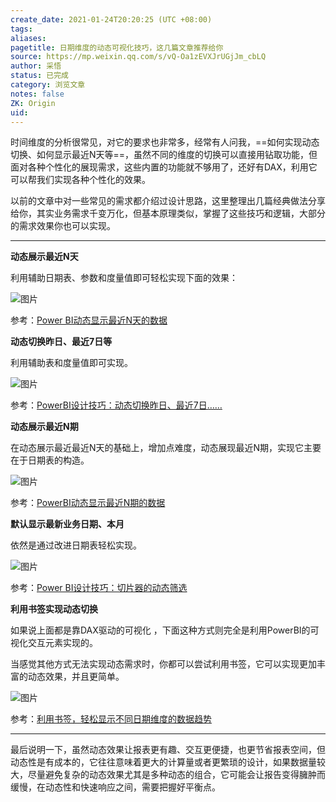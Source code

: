 ```yaml
---
create_date: 2021-01-24T20:20:25 (UTC +08:00)
tags:
aliases:
pagetitle: 日期维度的动态可视化技巧，这几篇文章推荐给你
source: https://mp.weixin.qq.com/s/vQ-Oa1zEVXJrUGjJm_cbLQ
author: 采悟
status: 已完成
category: 浏览文章 
notes: false
ZK: Origin
uid:
---
```


时间维度的分析很常见，对它的要求也非常多，经常有人问我，==如何实现动态切换、如何显示最近N天等==，虽然不同的维度的切换可以直接用钻取功能，但面对各种个性化的展现需求，这些内置的功能就不够用了，还好有DAX，利用它可以帮我们实现各种个性化的效果。  

以前的文章中对一些常见的需求都介绍过设计思路，这里整理出几篇经典做法分享给你，其实业务需求千变万化，但基本原理类似，掌握了这些技巧和逻辑，大部分的需求效果你也可以实现。

___

**动态展示最近N天**

利用辅助日期表、参数和度量值即可轻松实现下面的效果：

![图片](https://mmbiz.qpic.cn/mmbiz_gif/aHEbZtANQJOKBEQ5iapShHdnIF2hKZBMP7zzUwXFlAx4xtKghPrX0tFCHd0ycI8G7E5tnicCuSmcupF53Cb7xWAQ/640?wx_fmt=gif&wxfrom=5&wx_lazy=1)

参考：[Power BI动态显示最近N天的数据](http://mp.weixin.qq.com/s?__biz=MzA4MzQwMjY4MA==&mid=2484070920&idx=1&sn=2caa30a3ee4eb0f642d1fdc748f08f3e&chksm=8e0c40dfb97bc9c9011a46addf9900c69523e440a3bdbe676affce6bfd90e0a405affe8c0362&scene=21#wechat_redirect)

**动态切换昨日、最近7日等**

利用辅助表和度量值即可实现。

![图片](https://mmbiz.qpic.cn/mmbiz_gif/aHEbZtANQJM69NZApWpMfWwNqLWX5pKABynS96I20fXf1JIy1ld6KuY3aKrMUbhb4nSVtiaFzYAMy4yA4rMee7Q/640?wx_fmt=gif&wxfrom=5&wx_lazy=1)

参考：[PowerBI设计技巧：动态切换昨日、最近7日……](http://mp.weixin.qq.com/s?__biz=MzA4MzQwMjY4MA==&mid=2484071645&idx=1&sn=23011efad1a97881bafd8c4b4eacb254&chksm=8e0c460ab97bcf1cc90e4f1814dbc40668f2fc6f50cb6620cc8ed228a812311807b2c295a6ff&scene=21#wechat_redirect)

**动态展示最近N期**

在动态展示最近最近N天的基础上，增加点难度，动态展现最近N期，实现它主要在于日期表的构造。

![图片](https://mmbiz.qpic.cn/mmbiz_gif/aHEbZtANQJPYQ3rS0vDd1G0bpUcmx2Ob4KVUhJmKhofHgnWj5t803aLYwJVWNcnRJg3sMqHkSW9ebFqET4NpiaA/640?wx_fmt=gif&wxfrom=5&wx_lazy=1)

参考：[PowerBI动态显示最近N期的数据](http://mp.weixin.qq.com/s?__biz=MzA4MzQwMjY4MA==&mid=2484071066&idx=1&sn=aa4ba5e2ba385b92f9dfa45dbce06da8&chksm=8e0c404db97bc95b3b0032961da86ae534a6422a49e9dfce5f7d532541322b01e0faffa3e70a&scene=21#wechat_redirect)

**默认显示最新业务日期、本月**

依然是通过改进日期表轻松实现。  

![图片](https://mmbiz.qpic.cn/mmbiz_png/aHEbZtANQJPkC0bXUI4zvgocD3NlmvE5h1JDEhXgLcr70g7Bv0tRhcRrt9rJlB7aQiakdA0dicicGOc0CHPBicxXSQ/640?wx_fmt=png&wxfrom=5&wx_lazy=1&wx_co=1)

参考：[Power BI设计技巧：切片器的动态筛选](http://mp.weixin.qq.com/s?__biz=MzA4MzQwMjY4MA==&mid=2484074134&idx=1&sn=351c14436442ed68b0249ee1e4f5de72&chksm=8e0c5c41b97bd557d4347f0b6d9dc33ea87166d5de716c34cf68dd9ddece57d2ee2195847b1a&scene=21#wechat_redirect)

**利用书签实现动态切换**

如果说上面都是靠DAX驱动的可视化 ，下面这种方式则完全是利用PowerBI的可视化交互元素实现的。

当感觉其他方式无法实现动态需求时，你都可以尝试利用书签，它可以实现更加丰富的动态效果，并且更简单。

![图片](https://mmbiz.qpic.cn/mmbiz_gif/aHEbZtANQJPBWLSQpfcgZBJILcpiboA0mae1bSR5QxfZrETDeYEXFo86AnR4VZvq2dld6JSa3GiaMgXbVfKBnCEA/640?wx_fmt=gif&wxfrom=5&wx_lazy=1)

参考：[利用书签，轻松显示不同日期维度的数据趋势](http://mp.weixin.qq.com/s?__biz=MzA4MzQwMjY4MA==&mid=2484074411&idx=1&sn=7f8b45e40cb2c41710fe3a6cc69f1dbd&chksm=8e0c5d7cb97bd46a42ce531b14336ff340cd7e3cd5e9c6dd24b5feda5481609b790e9980cb4c&scene=21#wechat_redirect)

___

最后说明一下，虽然动态效果让报表更有趣、交互更便捷，也更节省报表空间，但动态性是有成本的，它往往意味着更大的计算量或者更繁琐的设计，如果数据量较大，尽量避免复杂的动态效果尤其是多种动态的组合，它可能会让报告变得臃肿而缓慢，在动态性和快速响应之间，需要把握好平衡点。
